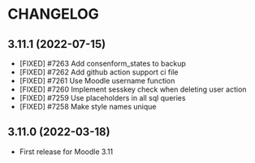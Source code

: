 CHANGELOG
=========

3.11.1 (2022-07-15)
-------------------

* [FIXED] #7263 Add consenform_states to backup
* [FIXED] #7262 Add github action support ci file
* [FIXED] #7261 Use Moodle username function
* [FIXED] #7260 Implement sesskey check when deleting user action
* [FIXED] #7259 Use placeholders in all sql queries
* [FIXED] #7258 Make style names unique 


3.11.0 (2022-03-18)
-------------------

* First release for Moodle 3.11